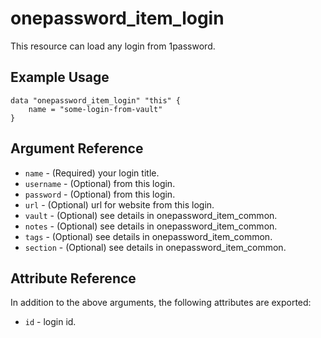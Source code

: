 # onepassword_item_login

This resource can load any login from 1password.

## Example Usage

```hcl
data "onepassword_item_login" "this" {
    name = "some-login-from-vault"
}
```

## Argument Reference

* `name` - (Required) your login title.
* `username` - (Optional) from this login.
* `password` - (Optional) from this login.
* `url` - (Optional) url for website from this login.
* `vault` - (Optional) see details in onepassword_item_common.
* `notes` - (Optional) see details in onepassword_item_common.
* `tags` - (Optional) see details in onepassword_item_common.
* `section` - (Optional) see details in onepassword_item_common.

## Attribute Reference

In addition to the above arguments, the following attributes are exported:

* `id` - login id.
